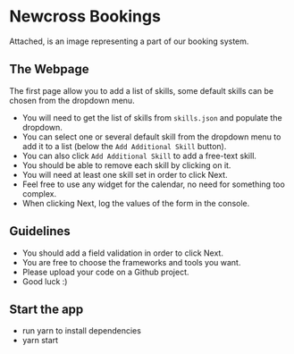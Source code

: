 Newcross Bookings
=======

Attached, is an image representing a part of our booking system.


The Webpage
---
The first page allow you to add a list of skills,
some default skills can be chosen from the dropdown menu.
  
- You will need to get the list of skills from `skills.json` and populate the dropdown.
- You can select one or several default skill from the dropdown menu to add it to a list (below the `Add Additional Skill` button).
- You can also click `Add Additional Skill` to add a free-text skill.
- You should be able to remove each skill by clicking on it.
- You will need at least one skill set in order to click Next.
- Feel free to use any widget for the calendar, no need for something too complex.
- When clicking Next, log the values of the form in the console.

Guidelines
------
- You should add a field validation in order to click Next.
- You are free to choose the frameworks and tools you want.
- Please upload your code on a Github project.
- Good luck :)

Start the app
------
- run yarn to install dependencies
- yarn start
